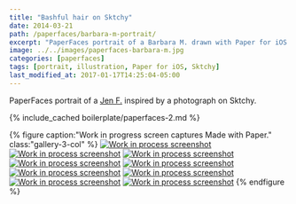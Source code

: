 ```yaml
---
title: "Bashful hair on Sktchy"
date: 2014-03-21
path: /paperfaces/barbara-m-portrait/
excerpt: "PaperFaces portrait of a Barbara M. drawn with Paper for iOS on an iPad."
image: ../../images/paperfaces-barbara-m.jpg
categories: [paperfaces]
tags: [portrait, illustration, Paper for iOS, Sktchy]
last_modified_at: 2017-01-17T14:25:04-05:00
---
```


PaperFaces portrait of a [Jen F.](https://sktchy.com/vJbCsc) inspired by a photograph on Sktchy.

{% include_cached boilerplate/paperfaces-2.md %}

{% figure caption:"Work in progress screen captures Made with Paper." class:"gallery-3-col" %}
[![Work in process screenshot](../../images/paperfaces-barbara-m-process-1-600.jpg)](../../images/paperfaces-barbara-m-process-1-lg.jpg)
[![Work in process screenshot](../../images/paperfaces-barbara-m-process-2-600.jpg)](../../images/paperfaces-barbara-m-process-2-lg.jpg)
[![Work in process screenshot](../../images/paperfaces-barbara-m-process-3-600.jpg)](../../images/paperfaces-barbara-m-process-3-lg.jpg)
[![Work in process screenshot](../../images/paperfaces-barbara-m-process-4-600.jpg)](../../images/paperfaces-barbara-m-process-4-lg.jpg)
[![Work in process screenshot](../../images/paperfaces-barbara-m-process-5-600.jpg)](../../images/paperfaces-barbara-m-process-5-lg.jpg)
[![Work in process screenshot](../../images/paperfaces-barbara-m-process-6-600.jpg)](../../images/paperfaces-barbara-m-process-6-lg.jpg)
[![Work in process screenshot](../../images/paperfaces-barbara-m-process-7-600.jpg)](../../images/paperfaces-barbara-m-process-7-lg.jpg)
[![Work in process screenshot](../../images/paperfaces-barbara-m-process-8-600.jpg)](../../images/paperfaces-barbara-m-process-8-lg.jpg)
[![Work in process screenshot](../../images/paperfaces-barbara-m-process-9-600.jpg)](../../images/paperfaces-barbara-m-process-9-lg.jpg)
{% endfigure %}
